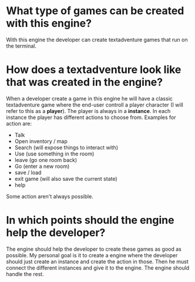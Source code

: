 # What type of games can be created with this engine?
With this engine the developer can create textadventure games that run on the terminal.

# How does a textadventure look like that was created in the engine?
When a developer create a game in this engine he will have a classic textadventure game where the end-user controll a player character (I will refer to this as a <b>player</b>). The player is always in a <b>instance</b>. In each instance the player has different actions to choose from. Examples for action are:
- Talk
- Open inventory / map
- Search (will expose things to interact with)
- Use (use something in the room)
- leave (go one room back)
- Go (enter a new room)
- save / load
- exit game (will also save the current state)
- help

Some action aren't always possible.

# In which points should the engine help the developer?
The engine should help the developer to create these games as good as possible. My personal goal is it to create a engine where the developer should just create an instance and create the action in those. Then he must connect the different instances and give it to the engine. The engine should handle the rest.